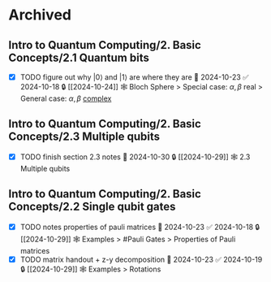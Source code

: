 
# Archived
## Intro to Quantum Computing/2. Basic Concepts/2.1 Quantum bits

- [x] TODO figure out why $\vert 0\rangle$ and $\vert 1\rangle$ are where they are 📅 2024-10-23 ✅ 2024-10-18 🔒 [[2024-10-24]] 🕸️ Bloch Sphere > Special case: $\alpha, \beta$ real > General case: $\alpha, \beta$ [complex](complex%20numbers.md)

## Intro to Quantum Computing/2. Basic Concepts/2.3 Multiple qubits

- [x] TODO finish section 2.3 notes 📅 2024-10-30 🔒 [[2024-10-29]] 🕸️ 2.3 Multiple qubits

## Intro to Quantum Computing/2. Basic Concepts/2.2 Single qubit gates

- [x] TODO notes properties of pauli matrices 📅 2024-10-23 ✅ 2024-10-18 🔒 [[2024-10-29]] 🕸️ Examples > #Pauli Gates > Properties of Pauli matrices
- [x] TODO matrix handout + z-y decomposition 📅 2024-10-23 ✅ 2024-10-19 🔒 [[2024-10-29]] 🕸️ Examples > Rotations
